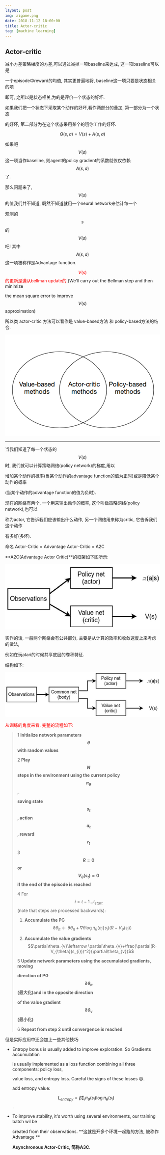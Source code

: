 ```yaml
---
layout: post
img: aigame.png
date: 2018-11-12 18:00:00
title: Actor-critic
tag: [machine learning]
---
```


## Actor-critic

减小方差策略梯度的方差,可以通过减掉一项baseline来达成, 这一项baseline可以是

一个episode中reward的均值, 其实更普遍地将, baseline这一项只要是状态相关的项

即可, 之所以是状态相关,为的是评价一个状态的好坏.

如果我们把一个状态下采取某个动作的好坏,看作两部分的叠加, 第一部分为一个状态

的好坏, 第二部分为在这个状态采用某个的哦你工作的好坏.

$$Q(s,a)=V(s)+A(s,a)$$  

如果吧$$V(s)$$ 这一项当作baseline, 则agent的policy gradient的系数就仅仅依赖$$A(s,a)$$了.

那么问题来了, $$V(s)$$的值我们并不知道, 既然不知道就用一个neural network来估计每一个

观测的$$s$$的$$V(s)$$吧!  其中$$A(s,a)$$这一项被称作是Advantage function.

<span style="color : red">$$V(s)$$的更新是遵从bellman update的</span>.(We'll carry out the Bellman step and then minimize

the mean square error to improve $$V(s)$$ approximation)   

所以类 actor-critic 方法可以看作是 value-based方法 和 policy-based方法的结合.

![](../assets/img/2018-11-12/3.png)

***

当我们知道了每一个状态的$$V(s)$$时, 我们就可以计算策略网络(policy network)的梯度,用以  

增加某个动作的概率(当某个动作的advantage function的值为正时)或是降低某个动作的概率  

(当某个动作的advantage function的值为负时).   

现在的网络有两个, 一个用来输出动作的概率, 这个叫做策略网络(policy network),也可以  

称为actor, 它告诉我们应该输出什么动作, 另一个网络用来称为critic, 它告诉我们这个动作

有多好(多坏).

命名 Actor-Critic = Advantage Actor-Critic = A2C

**A2C(Advantage Actor Critic)**的框架如下图所示:

![](../assets/img/2018-11-12/a2c.jpg)



实作的话, 一般两个网络会有公共部分, 主要是从计算的效率和收敛速度上来考虑的做法,

例如在玩atari的时候共享底层的卷积特征.   

结构如下:

![](../assets/img/2018-11-12/a2c_2.jpg)

<span style="color:red">从训练的角度来看, 完整的流程如下:</span>

>1 **Initialize network parameters $$\theta$$ with random values**   
>
>2 **Play $$N$$ steps in the environment using the current policy $$\pi_{\theta}$$,**
>
>   **saving state $$s_{t}$$ , action $$a_{t}$$ ,  reward $$r_{t}$$**   
>
>3 **$$R=0$$ or $$V_{\theta}(s_{t})=0$$  if the end of the episode is reached**
>
>4 For $$i=t-1...t_{start}$$ (note that steps are processed backwards):
>
>1. **Accumulate the PG** $$\partial \theta_{\pi} \leftarrow \partial\theta_{\pi}+\nabla{\theta}\log\pi_{\theta}(a_{i} \|s_{i})(R-V_{\theta}(s_{i})) $$       
>
>2. **Accumulate the value gradients** $$\partial\theta_{v}\leftarrow \partial\theta_{v}+\frac{\partial(R-V_{\theta}(s_{i}))^2}{\partial\theta_{v}}$$  
>
>5 **Update network parameters using the accumulated gradients, moving**  
>
>   **direction of PG $$\partial\theta_{\pi}$$ (最大化)and in the opposite direction**  
>
>   **of the value gradient $$\partial\theta_{v}$$(最小化)**
>
>6 **Repeat from step 2 until convergence is reached**



但是实际应用中还会加上一些其他技巧:

* Entropy bonus is usually added to improve exploration. So Gradients accumulation

  is usually implemented as a loss function combining all three components: policy loss,  

  value loss, and entropy loss. Careful the signs of these losses :smile:.

  add entropy value:   

  $$L_{entropy} = \beta \sum_{i}\pi_{\theta}(s_{i})\log\pi_{\theta}(s_{i})$$.

* To improve stability, it's worth using several environments, our training batch wil be  

  created from their observations. **这就是开多个环境一起跑的方法, 被称作Advantage   **

  **Asynchronous Actor-Critic, 简称A3C**.





